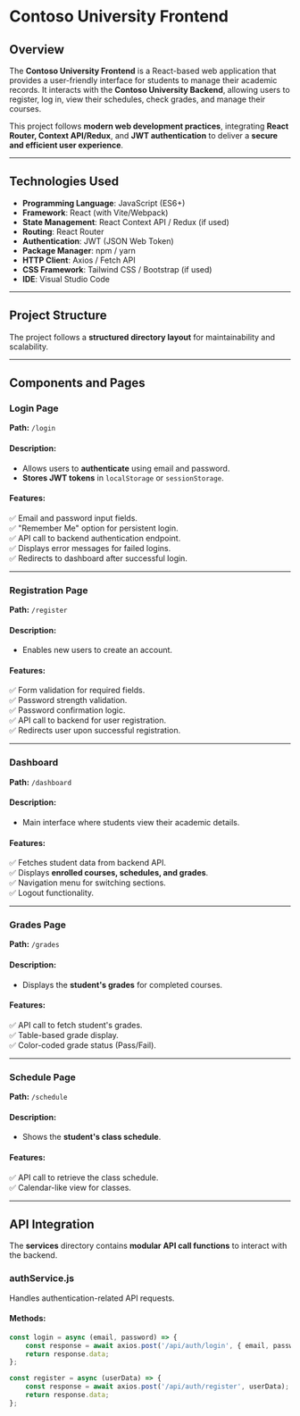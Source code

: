 # Contoso University Frontend

## Overview

The **Contoso University Frontend** is a React-based web application that provides a user-friendly interface for students to manage their academic records. It interacts with the **Contoso University Backend**, allowing users to register, log in, view their schedules, check grades, and manage their courses. 

This project follows **modern web development practices**, integrating **React Router, Context API/Redux**, and **JWT authentication** to deliver a **secure and efficient user experience**.

---

## Technologies Used

- **Programming Language**: JavaScript (ES6+)
- **Framework**: React (with Vite/Webpack)
- **State Management**: React Context API / Redux (if used)
- **Routing**: React Router
- **Authentication**: JWT (JSON Web Token)
- **Package Manager**: npm / yarn
- **HTTP Client**: Axios / Fetch API
- **CSS Framework**: Tailwind CSS / Bootstrap (if used)
- **IDE**: Visual Studio Code

---

## Project Structure

The project follows a **structured directory layout** for maintainability and scalability.


---

## Components and Pages

### **Login Page**
**Path:** `/login`

#### **Description**:
- Allows users to **authenticate** using email and password.
- **Stores JWT tokens** in `localStorage` or `sessionStorage`.

#### **Features**:
✅ Email and password input fields.  
✅ "Remember Me" option for persistent login.  
✅ API call to backend authentication endpoint.  
✅ Displays error messages for failed logins.  
✅ Redirects to dashboard after successful login.

---

### **Registration Page**
**Path:** `/register`

#### **Description**:
- Enables new users to create an account.

#### **Features**:
✅ Form validation for required fields.  
✅ Password strength validation.  
✅ Password confirmation logic.  
✅ API call to backend for user registration.  
✅ Redirects user upon successful registration.

---

### **Dashboard**
**Path:** `/dashboard`

#### **Description**:
- Main interface where students view their academic details.

#### **Features**:
✅ Fetches student data from backend API.  
✅ Displays **enrolled courses, schedules, and grades**.  
✅ Navigation menu for switching sections.  
✅ Logout functionality.

---

### **Grades Page**
**Path:** `/grades`

#### **Description**:
- Displays the **student's grades** for completed courses.

#### **Features**:
✅ API call to fetch student's grades.  
✅ Table-based grade display.  
✅ Color-coded grade status (Pass/Fail).  

---

### **Schedule Page**
**Path:** `/schedule`

#### **Description**:
- Shows the **student's class schedule**.

#### **Features**:
✅ API call to retrieve the class schedule.  
✅ Calendar-like view for classes.  

---

## API Integration

The **services** directory contains **modular API call functions** to interact with the backend.

### **authService.js**
Handles authentication-related API requests.

#### **Methods**:
```js
const login = async (email, password) => {
    const response = await axios.post('/api/auth/login', { email, password });
    return response.data;
};

const register = async (userData) => {
    const response = await axios.post('/api/auth/register', userData);
    return response.data;
};
